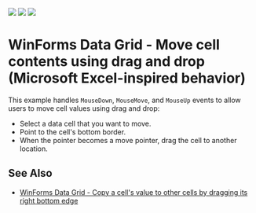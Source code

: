 <!-- default badges list -->
![](https://img.shields.io/endpoint?url=https://codecentral.devexpress.com/api/v1/VersionRange/128627945/13.1.4%2B)
[![](https://img.shields.io/badge/Open_in_DevExpress_Support_Center-FF7200?style=flat-square&logo=DevExpress&logoColor=white)](https://supportcenter.devexpress.com/ticket/details/E3533)
[![](https://img.shields.io/badge/📖_How_to_use_DevExpress_Examples-e9f6fc?style=flat-square)](https://docs.devexpress.com/GeneralInformation/403183)
<!-- default badges end -->

# WinForms Data Grid - Move cell contents using drag and drop (Microsoft Excel-inspired behavior)

This example handles `MouseDown`, `MouseMove`, and `MouseUp` events to allow users to move cell values using drag and drop:

* Select a data cell that you want to move.
* Point to the cell's bottom border.
* When the pointer becomes a move pointer, drag the cell to another location.


## See Also

* [WinForms Data Grid - Copy a cell's value to other cells by dragging its right bottom edge](https://supportcenter.devexpress.com/ticket/details/e2621/winforms-data-grid-copy-a-cell-s-value-to-other-cells-by-dragging-its-right-bottom-edge)

